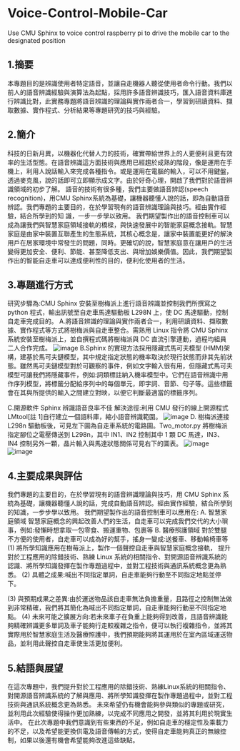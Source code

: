 # Voice-Control-Mobile-Car

Use CMU Sphinx to voice control raspberry pi to drive the mobile car to the designated position

## 1.摘要

本專題目的是辨識使用者特定語音，並讓自走機器人聽從使用者命令行動。我們以前人的語音辨識經驗與演算法為起點，採用許多語音辨識技巧，匯入語音資料庫進行辨識比對，此實務專題將語音辨識的理論與實作兩者合一，學習到研讀資料、擷取數據、實作程式、分析結果等專題研究的技巧與經驗。

## 2.簡介

科技的日新月異，以機器化代替人力的技術，確實帶給世界上的人更便利且更有效率的生活型態。在語音辨識這方面技術與應用已經趨於成熟的階段，像是運用在手機上，利用人說話輸入來完成各種指令。或是運用在電腦的輸入，可以不用鍵盤，透過麥克風，說的話即可立即顯示成文字。由於好奇心理，開啟了我們對於語音辨識領域的初步了解。
語音的技術有很多種，我們主要做語音辨認(speech recognition)，用CMU Sphinx系統為基礎，讓機器聽懂人說的話，即為自動語音辨認。我們專題的主要目的，在於學習現有的語音辨識理論與技巧。經由實作經驗，結合所學到的知 識，一步一步學以致用。
我們期望製作出的語音控制車可以成為讓我們與智慧家庭領域接軌的橋樑，與快速發展中的智能家庭概念接軌。智慧家庭是由家中裝置互聯產生的生態系統，其核心概念是，讓家中裝置能更好的解決用戶在居家環境中常發生的問題，同時。更確切的說，智慧家庭意在讓用戶的生活變得更加安全、便利、節能、甚至降低支出、與增加娛樂價值。因此，我們期望製作出的智能自走車可以達成便利性的目的，便利化使用者的生活。

## 3.專題進行方式

研究步驟為:CMU Sphinx 安裝至樹梅派上進行語音辨識並控制我們所撰寫之 python 程式，輸出訊號至自走車馬達驅動板 L298N 上，使 DC 馬達驅動，控制自走車完成目的。
A.將語音辨識的理論與實作兩者合一，利用研讀資料、擷取數據、實作程式等方式將樹梅派與自走車整合。需熟用 Linux 指令將 CMU Sphinx 系統安裝至樹梅派上，並自撰程式碼將樹梅派與 DC 直流引擎連動，過程均組員二人合作完成。
![image](https://github.com/ChuHanLin0923/ChuHanLin/blob/main/1.png)
B.Sphinx 的實現方法採用隱藏式馬可夫模型 (HMM)架構，建基於馬可夫鏈模型，其中規定指定狀態的機率取決於現行狀態而非其先前狀態。雖然馬可夫鏈模型對於可觀察的事件，例如文字輸入很有用，但隱藏式馬可夫模型可讓我們將隱藏事件，例如:詞類標註納入機率模型中。它們在語音辨識中用作序列模型，將標籤分配給序列中的每個單元，即字詞、音節、句子等。這些標籤會在其與所提供的輸入之間建立對映，以便它判斷最適當的標籤序列。

C.開源軟件 Sphinx 辨識語音良率不佳
解決途徑:利用 CMU 發行的線上開源程式 LMtool[註 1]自行建立一個語料庫，縮小語音辨識範圍。
![image](https://github.com/ChuHanLin0923/ChuHanLin/blob/main/4.jpg)
D. 樹梅派連接 L298n 驅動板後，可見左下圖為自走車系統的電路圖。Two_motor.py 將樹梅派指定腳位之電壓傳送到 L298n，其中 IN1、IN2 控制其中 1 顆 DC 馬達，IN3、IN4 控制另外一顆，晶片輸入與馬達狀態關係可見右下的圖表。
![image](https://github.com/ChuHanLin0923/ChuHanLin/blob/main/2.jpg)
![image](https://github.com/ChuHanLin0923/ChuHanLin/blob/main/3.jpg)
## 4.主要成果與評估

我們專題的主要目的，在於學習現有的語音辨識理論與技巧，用 CMU Sphinx 系統為基礎，讓機器聽懂人說的話，完成自動語音辨認。經由實作經驗，結合所學到的知識，一步步學以致用。
我們期望製作出的語音控制車可以應用在:
A. 智慧家庭領域
智慧家庭概念的興起改善人們的生活，自走車可以完成我們交代的大小瑣事，例如:發懶時想拿取一包零食、搬運重物、包裹等
B. 醫療照護領域
對於雙腿不方便的使用者，自走車可以成為好的幫手，搖身一變成:送餐車、移動輪椅車等
(1) 將所學知識應用在樹莓派上，製作一個聲控自走車與智慧家庭概念接軌，
提升對於工程應用的除錯技術、熟練 Linux 系統的相關指令、對開源語音辨識系統的認識、將所學知識發揮在製作專題過程中，並對工程技術與通訊系統概念更為熟悉。
(2) 具體之成果:喊出不同指定單詞，自走車能夠行動至不同指定地點並停下。

(3) 與預期成果之差異:由於運送物品該自走車無法負擔重量，且路徑之控制無法做到非常精確，我們將其簡化為喊出不同指定單詞，自走車能夠行動至不同指定地點。
(4) 未來可能之擴展方向:若未來車子在負重上能夠得到改善，且語音辨識能夠精確辨識更多單詞及車子能夠行走較複雜之指令，便可以執行複雜指令，並將其實際用於智慧家庭生活及醫療照護中，我們預期能夠將其運用於在室內區域運送物品，並利用此聲控自走車使生活更加便利。

## 5.結語與展望

在這次專題中，我們提升對於工程應用的除錯技術、熟練Linux系統的相關指令、對開源語音辨識系統的了解與應用、將所學知識發揮在製作專題過程中，並對工程技術與通訊系統概念更為熟悉。
未來希望仍有機會能夠參與類似的專題或研究，並利用此次經驗使得操作更加熟練，以完成不同應用之開發，並將其利用於現實生活中。
在此次專題中我們意識到有些東西的不足，例如自走車的穩定性及乘載力的不足，以及希望能更換供電及語音傳輸的方式，使得自走車能夠真正的無線控制，如果以後還有機會希望能夠改進這些缺點。
